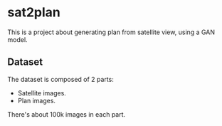 # sat2plan

This is a project about generating plan from satellite view, using a GAN model.

## Dataset

The dataset is composed of 2 parts:
- Satellite images.
- Plan images.

There's about 100k images in each part.
